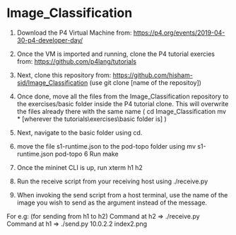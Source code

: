 # Image_Classification
1. Download the P4 Virtual Machine from: https://p4.org/events/2019-04-30-p4-developer-day/

2. Once the VM is imported and running, clone the P4 tutorial exercies from: https://github.com/p4lang/tutorials
3. Next, clone this repository from: https://github.com/hisham-sid/Image_Classification
  (use git clone [name of the repositoy])

4. Once done, move all the files from the Image_Classification repository to the exercises/basic folder inside the P4 tutorial clone. This will overwrite the files already there with the same name
  ( cd Image_Classification
  mv * [wherever the tutorials\exercises\basic folder is] )
  
5. Next, navigate to the basic folder using cd.
6. move the file s1-runtime.json to the pod-topo folder using
  mv s1-runtime.json pod-topo
6  Run make
7. Once the mininet CLI is up, run xterm h1 h2
8. Run the receive script from your receiving host using ./receive.py
8. When invoking the send script from a host terminal, use the name of the image you wish to send as the argument instead of the message.

For e.g:
  (for sending from h1 to h2) 
  Command at h2 => ./receive.py
  Command at h1 => ./send.py 10.0.2.2 index2.png
